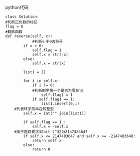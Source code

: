 
python代码

	class Solution:
	#判断正负数的标记
    flag = 0
	#翻转函数
    def reverse(self, x):
            	#判断小于0去符号
			if x < 0:
                self.flag = 1
                self.x = str(-x)
            else:
                self.x = str(x)

            list1 = []

            for i in self.x:
                if i != 0:
				#判断倒序第一个是否为零标记
                    self.flag1 = 1
                if self.flag1 == 1:
                    list1.insert(0,i)
		#列表转字符串在转整型
            self.x = int("".join(list1))

            if self.flag == 1 :
                self.x = -self.x
		#由于题目要求32bit 2^32为2147483647
            if self.x <= 2147483647 and self.x >= -2147483648:
                return self.x
            else:
                return 0


	
	



